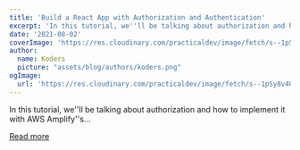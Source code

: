 ```yaml
---
title: 'Build a React App with Authorization and Authentication'
excerpt: 'In this tutorial, we''ll be talking about authorization and how to implement it with AWS Amplify''s...'
date: '2021-08-02'
coverImage: 'https://res.cloudinary.com/practicaldev/image/fetch/s--1pSy8v4U--/c_imagga_scale,f_auto,fl_progressive,h_420,q_auto,w_1000/https://dev-to-uploads.s3.amazonaws.com/uploads/articles/p8j12k5aovf9owl4rplm.jpg'
author:
  name: Koders
  picture: "assets/blog/authors/koders.png"
ogImage:
  url: 'https://res.cloudinary.com/practicaldev/image/fetch/s--1pSy8v4U--/c_imagga_scale,f_auto,fl_progressive,h_420,q_auto,w_1000/https://dev-to-uploads.s3.amazonaws.com/uploads/articles/p8j12k5aovf9owl4rplm.jpg'
---
```


In this tutorial, we''ll be talking about authorization and how to implement it with AWS Amplify''s...

[Read more](https://dev.to/aspittel/build-a-react-app-with-authorization-and-authentication-1mha)
